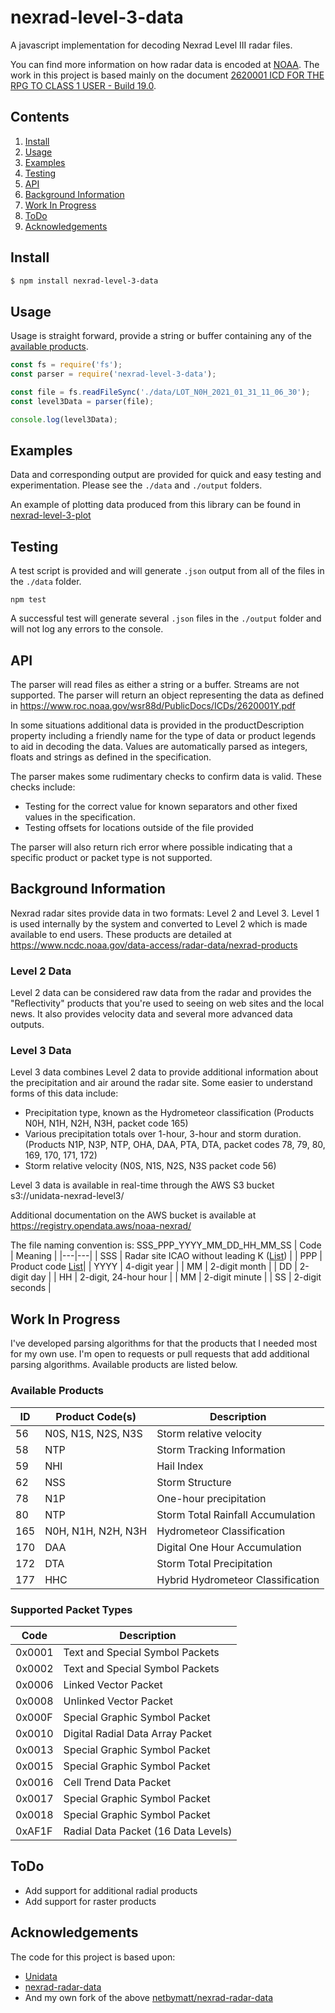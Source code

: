 # nexrad-level-3-data

A javascript implementation for decoding Nexrad Level III radar files.

You can find more information on how radar data is encoded at [NOAA](https://www.roc.noaa.gov/WSR88D/BuildInfo/Files.aspx). The work in this project is based mainly on the document [2620001 ICD FOR THE RPG TO CLASS 1 USER - Build 19.0](https://www.roc.noaa.gov/wsr88d/PublicDocs/ICDs/2620001Y.pdf).

## Contents
1. [Install](#install)
1. [Usage](#usage)
1. [Examples](#examples)
1. [Testing](#testing)
1. [API](#api)
1. [Background Information](#background-information)
1. [Work In Progress](#work-in-progress)
1. [ToDo](#todo)
1. [Acknowledgements](#acknowledgements)

## Install

``` bash
$ npm install nexrad-level-3-data
```

## Usage
Usage is straight forward, provide a string or buffer containing any of the [available products](#available-products).
``` javascript
const fs = require('fs');
const parser = require('nexrad-level-3-data');

const file = fs.readFileSync('./data/LOT_N0H_2021_01_31_11_06_30');
const level3Data = parser(file);

console.log(level3Data);
```

## Examples
Data and corresponding output are provided for quick and easy testing and experimentation. Please see the ```./data``` and ```./output``` folders.

An example of plotting data produced from this library can be found in [nexrad-level-3-plot](https://github.com/netbymatt/nexrad-level-3-plot)

## Testing
A test script is provided and will generate ```.json``` output from all of the files in the ```./data``` folder.
```
npm test
```
A successful test will generate several ```.json``` files in the ```./output``` folder and will not log any errors to the console.

## API

The parser will read files as either a string or a buffer. Streams are not supported. The parser will return an object representing the data as defined in https://www.roc.noaa.gov/wsr88d/PublicDocs/ICDs/2620001Y.pdf

In some situations additional data is provided in the productDescription property including a friendly name for the type of data or product legends to aid in decoding the data. Values are automatically parsed as integers, floats and strings as defined in the specification.

The parser makes some rudimentary checks to confirm data is valid. These checks include:
- Testing for the correct value for known separators and other fixed values in the specification.
- Testing offsets for locations outside of the file provided

The parser will also return rich error where possible indicating that a specific product or packet type is not supported.

## Background Information
Nexrad radar sites provide data in two formats: Level 2 and Level 3. Level 1 is used internally by the system and converted to Level 2 which is made available to end users. These products are detailed at https://www.ncdc.noaa.gov/data-access/radar-data/nexrad-products

### Level 2 Data
Level 2 data can be considered raw data from the radar and provides the "Reflectivity" products that you're used to seeing on web sites and the local news. It also provides velocity data and several more advanced data outputs.

### Level 3 Data
Level 3 data combines Level 2 data to provide additional information about the precipitation and air around the radar site. Some easier to understand forms of this data include:

- Precipitation type, known as the Hydrometeor classification (Products N0H, N1H, N2H, N3H, packet code 165)
- Various precipitation totals over 1-hour, 3-hour and storm duration. (Products N1P, N3P, NTP, OHA, DAA, PTA, DTA, packet codes 78, 79, 80, 169, 170, 171, 172)
- Storm relative velocity (N0S, N1S, N2S, N3S packet code 56)

Level 3 data is available in real-time through the AWS S3 bucket s3://unidata-nexrad-level3/

Additional documentation on the AWS bucket is available at https://registry.opendata.aws/noaa-nexrad/

The file naming convention is: SSS_PPP_YYYY_MM_DD_HH_MM_SS
| Code | Meaning |
|---|---|
| SSS | Radar site ICAO without leading K ([List](https://www.roc.noaa.gov/WSR88D/Maps.aspx)) |
| PPP | Product code [List](https://www.ncdc.noaa.gov/data-access/radar-data/nexrad-products)|
| YYYY | 4-digit year |
| MM | 2-digit month |
| DD | 2-digit day |
| HH | 2-digit, 24-hour hour |
| MM | 2-digit minute |
| SS | 2-digit seconds |

## Work In Progress
I've developed parsing algorithms for that the products that I needed most for my own use. I'm open to requests or pull requests that add additional parsing algorithms. Available products are listed below.
### Available Products
|ID|Product Code(s)|Description|
|---|---|---|
|56|N0S, N1S, N2S, N3S|Storm relative velocity|
|58|NTP|Storm Tracking Information|
|59|NHI|Hail Index|
|62|NSS|Storm Structure|
|78|N1P|One-hour precipitation|
|80|NTP|Storm Total Rainfall Accumulation|
|165|N0H, N1H, N2H, N3H|Hydrometeor Classification
|170|DAA|Digital One Hour Accumulation
|172|DTA|Storm Total Precipitation
|177|HHC|Hybrid Hydrometeor Classification
### Supported Packet Types
|Code|Description|
|---|---|
|0x0001|Text and Special Symbol Packets|
|0x0002|Text and Special Symbol Packets|
|0x0006|Linked Vector Packet|
|0x0008|Unlinked Vector Packet|
|0x000F|Special Graphic Symbol Packet|
|0x0010|Digital Radial Data Array Packet|
|0x0013|Special Graphic Symbol Packet|
|0x0015|Special Graphic Symbol Packet|
|0x0016|Cell Trend Data Packet|
|0x0017|Special Graphic Symbol Packet|
|0x0018|Special Graphic Symbol Packet|
|0xAF1F|Radial Data Packet (16 Data Levels)|

## ToDo
* Add support for additional radial products
* Add support for raster products

## Acknowledgements
The code for this project is based upon:
- [Unidata](https://github.com/Unidata/thredds/blob/master/cdm/src/main/java/ucar/nc2/iosp/nexrad2/)
- [nexrad-radar-data](https://github.com/bartholomew91/nexrad-radar-data)
- And my own fork of the above [netbymatt/nexrad-radar-data](https://github.com/netbymatt/nexrad-radar-data)